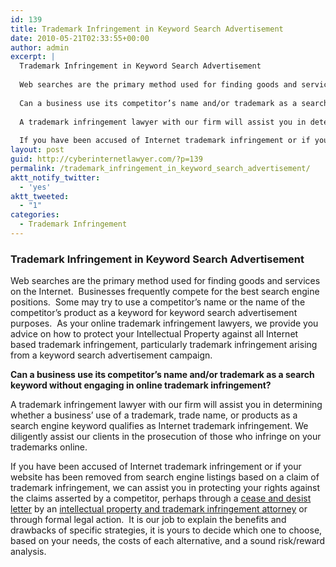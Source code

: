 ```yaml
---
id: 139
title: Trademark Infringement in Keyword Search Advertisement
date: 2010-05-21T02:33:55+00:00
author: admin
excerpt: |
  Trademark Infringement in Keyword Search Advertisement
  
  Web searches are the primary method used for finding goods and services on the Internet.  Businesses frequently compete for the best search engine positions.  Some may try to use a competitor's name or the name of the competitor's product as a keyword for keyword search advertisement purposes.  As your online trademark infringement lawyers, we provide you advice on how to protect your Intellectual Property against all Internet based trademark infringement, particularly trademark infringement arising from a keyword search advertisement campaign.
  
  Can a business use its competitor’s name and/or trademark as a search keyword without engaging in online trademark infringement?
  
  A trademark infringement lawyer with our firm will assist you in determining whether a business' use of a trademark, trade name, or products as a search engine keyword qualifies as Internet trademark infringement. We diligently assist our clients in the prosecution of those who infringe on your trademarks online.
  
  If you have been accused of Internet trademark infringement or if your website has been removed from search engine listings based on a claim of trademark infringement, we can assist you in protecting your rights against the claims asserted by a competitor, perhaps through a cease and desist letter by an intellectual property and trademark infringement attorney or through formal legal action.  It is our job to explain the benefits and drawbacks of specific strategies, it is yours to decide which one to choose, based on your needs, the costs of each alternative, and a sound risk/reward analysis.
layout: post
guid: http://cyberinternetlawyer.com/?p=139
permalink: /trademark_infringement_in_keyword_search_advertisement/
aktt_notify_twitter:
  - 'yes'
aktt_tweeted:
  - "1"
categories:
  - Trademark Infringement
---
```

### Trademark Infringement in Keyword Search Advertisement

Web searches are the primary method used for finding goods and services on the Internet.  Businesses frequently compete for the best search engine positions.  Some may try to use a competitor&#8217;s name or the name of the competitor&#8217;s product as a keyword for keyword search advertisement purposes.  As your online trademark infringement lawyers, we provide you advice on how to protect your Intellectual Property against all Internet based trademark infringement, particularly trademark infringement arising from a keyword search advertisement campaign.

**Can a business use its competitor’s name and/or trademark as a search keyword without engaging in online trademark infringement?**

A trademark infringement lawyer with our firm will assist you in determining whether a business&#8217; use of a trademark, trade name, or products as a search engine keyword qualifies as Internet trademark infringement. We diligently assist our clients in the prosecution of those who infringe on your trademarks online.

If you have been accused of Internet trademark infringement or if your website has been removed from search engine listings based on a claim of trademark infringement, we can assist you in protecting your rights against the claims asserted by a competitor, perhaps through a  <a href="http://www.cyberinternetlawyer.com/Cease_and_Desist_Letter.html" target="_blank"  rel="nofollow" >cease and desist letter</a> by an  <a title="Internet Lawyer" href="http://cyberinternetlawyer.com/attorneys" target="_self">intellectual property and trademark infringement attorney</a> or through formal legal action.  It is our job to explain the benefits and drawbacks of specific strategies, it is yours to decide which one to choose, based on your needs, the costs of each alternative, and a sound risk/reward analysis.